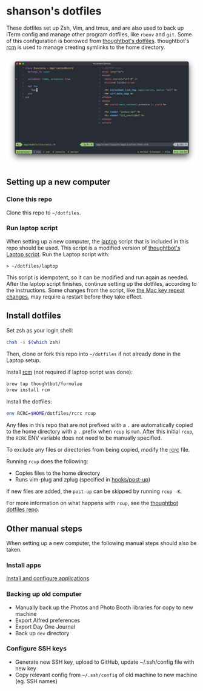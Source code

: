 # shanson's dotfiles

These dotfiles set up Zsh, Vim, and tmux, and are also used to back up iTerm
config and manage other program dotfiles, like `rbenv` and `git`. Some of this
configuration is borrowed from [thoughtbot's dotfiles][thoughtfiles].
thoughtbot's [rcm][rcm] is used to manage creating symlinks to the home
directory.

![Terminal Screenshot](iterm/screenshot.png)

## Setting up a new computer

### Clone this repo

Clone this repo to `~/dotfiles`.

### Run laptop script

When setting up a new computer, the [laptop](laptop) script that is included in
this repo should be used. This script is a modified version of [thoughtbot's
Laptop script](https://github.com/thoughtbot/laptop). Run the Laptop script
with:

```
> ~/dotfiles/laptop
```

This script is idempotent, so it can be modified and run again as needed. After
the laptop script finishes, continue setting up the dotfiles, according to the
instructions. Some changes from the script, like [the Mac key repeat
changes](laptop#L175), may require a restart before they take effect.

## Install dotfiles

Set zsh as your login shell:

```bash
chsh -s $(which zsh)
```

Then, clone or fork this repo into `~/dotfiles` if not already done in the
Laptop setup.

Install [rcm][rcm] (not required if laptop script was done):

```bash
brew tap thoughtbot/formulae
brew install rcm
```

Install the dotfiles:

```bash
env RCRC=$HOME/dotfiles/rcrc rcup
```

Any files in this repo that are not prefixed with a `.` are automatically copied
to the home directory with a `.` prefix when `rcup` is run. After this initial 
`rcup`, the `RCRC` ENV variable does not need to be manually specified.

To exclude any files or directories from being copied, modify the [rcrc](rcrc) file.

Running `rcup` does the following:

* Copies files to the home directory
* Runs vim-plug and zplug (specified in [hooks/post-up]())

If new files are added, the `post-up` can be skipped by running `rcup -K`.

For more information on what happens with `rcup`, see the [thoughtbot dotfiles
repo][thoughtfiles].

## Other manual steps

When setting up a new computer, the following manual steps should also be taken.

### Install apps

[Install and configure applications](./docs/applications.md)

### Backing up old computer

* Manually back up the Photos and Photo Booth libraries for copy to new machine
* Export Alfred preferences
* Export Day One Journal
* Back up `dev` directory

### Configure SSH keys

* Generate new SSH key, upload to GitHub, update ~/.ssh/config file with new key
* Copy relevant config from `~/.ssh/config` of old machine to new machine (eg.
  SSH names)

[thoughtfiles]: https://github.com/thoughtbot/dotfiles
[rcm]: https://github.com/thoughtbot/rcm
